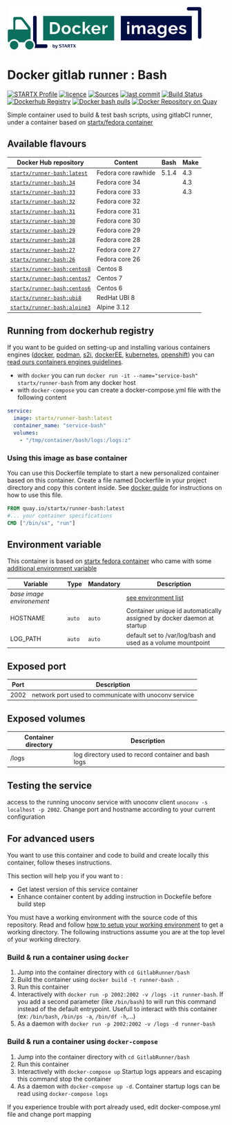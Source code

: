 [![startxfr/docker-images](https://raw.githubusercontent.com/startxfr/docker-images/master/travis/logo-small.svg?sanitize=true)](https://github.com/startxfr/docker-images)

# Docker gitlab runner : Bash

[![STARTX Profile](https://img.shields.io/badge/provider-startx-green.svg)](https://github.com/startxfr) [![licence](https://img.shields.io/github/license/startxfr/docker-images.svg)](https://github.com/startxfr/docker-images) [![Sources](https://img.shields.io/badge/startxfr-docker--images-blue.svg)](https://github.com/startxfr/docker-images/tree/master/GitlabRunner/bash/) [![last commit](https://img.shields.io/github/last-commit/startxfr/docker-images.svg)](https://github.com/startxfr/docker-images) [![Build Status](https://travis-ci.org/startxfr/docker-images.svg?branch=master)](https://travis-ci.org/startxfr/docker-images) [![Dockerhub Registry](https://img.shields.io/docker/build/startx/runner-bash.svg)](https://hub.docker.com/r/startx/runner-bash) [![Docker bash pulls](https://img.shields.io/docker/pulls/startx/runner-bash)](https://hub.docker.com/r/startx/runner-bash) [![Docker Repository on Quay](https://quay.io/repository/startx/bash/status "Docker Repository on Quay")](https://quay.io/repository/startx/bash)

Simple container used to build & test bash scripts, using gitlabCI runner, under a container
based on [startx/fedora container](https://hub.docker.com/r/startx/fedora)

## Available flavours

| Docker Hub repository                                                       | Content             | Bash  | Make |
| --------------------------------------------------------------------------- | ------------------- | ----- | ---- |
| [`startx/runner-bash:latest`](https://hub.docker.com/r/startx/runner-bash)  | Fedora core rawhide | 5.1.4 | 4.3  |
| [`startx/runner-bash:34`](https://hub.docker.com/r/startx/runner-bash)      | Fedora core 34      |       | 4.3  |
| [`startx/runner-bash:33`](https://hub.docker.com/r/startx/runner-bash)      | Fedora core 33      |       | 4.3  |
| [`startx/runner-bash:32`](https://hub.docker.com/r/startx/runner-bash)      | Fedora core 32      |       |      |
| [`startx/runner-bash:31`](https://hub.docker.com/r/startx/runner-bash)      | Fedora core 31      |       |      |
| [`startx/runner-bash:30`](https://hub.docker.com/r/startx/runner-bash)      | Fedora core 30      |       |      |
| [`startx/runner-bash:29`](https://hub.docker.com/r/startx/runner-bash)      | Fedora core 29      |       |      |
| [`startx/runner-bash:28`](https://hub.docker.com/r/startx/runner-bash)      | Fedora core 28      |       |      |
| [`startx/runner-bash:27`](https://hub.docker.com/r/startx/runner-bash)      | Fedora core 27      |       |      |
| [`startx/runner-bash:26`](https://hub.docker.com/r/startx/runner-bash)      | Fedora core 26      |       |      |
| [`startx/runner-bash:centos8`](https://hub.docker.com/r/startx/runner-bash) | Centos 8            |       |      |
| [`startx/runner-bash:centos7`](https://hub.docker.com/r/startx/runner-bash) | Centos 7            |       |      |
| [`startx/runner-bash:centos6`](https://hub.docker.com/r/startx/runner-bash) | Centos 6            |       |      |
| [`startx/runner-bash:ubi8`](https://hub.docker.com/r/startx/runner-bash)    | RedHat UBI 8        |       |      |
| [`startx/runner-bash:alpine3`](https://hub.docker.com/r/startx/runner-bash) | Alpine 3.12         |       |      |

## Running from dockerhub registry

If you want to be guided on setting-up and installing various containers engines
([docker](https://github.com/startxfr/containers-engines/blob/master/Docker.md),
[podman](https://github.com/startxfr/containers-engines/blob/master/Podman.md),
[s2i](https://github.com/startxfr/containers-engines/blob/master/S2I.md),
[dockerEE](https://github.com/startxfr/containers-engines/blob/master/DockerEE.md),
[kubernetes](https://github.com/startxfr/containers-engines/blob/master/Kubernetes.md),
[openshift](https://github.com/startxfr/containers-engines/blob/master/Openshift.md))
you can [read ours containers engines guidelines](https://github.com/startxfr/containers-engines).

- with `docker` you can run `docker run -it --name="service-bash" startx/runner-bash` from any docker host
- with `docker-compose` you can create a docker-compose.yml file with the following content

```YAML
service:
  image: startx/runner-bash:latest
  container_name: "service-bash"
  volumes:
    - "/tmp/container/bash/logs:/logs:z"
```

### Using this image as base container

You can use this Dockerfile template to start a new personalized container based on this container. Create a file named Dockerfile in your project directory and copy this content inside. See [docker guide](http://docs.docker.com/engine/reference/builder/) for instructions on how to use this file.

```Dockerfile
FROM quay.io/startx/runner-bash:latest
#... your container specifications
CMD ["/bin/sx", "run"]
```

## Environment variable

This container is based on [startx fedora container](https://hub.docker.com/r/startx/fedora) who came with
some [additional environment variable](https://github.com/startxfr/docker-images/tree/master/OS#environment-variable)

| Variable                       | Type   | Mandatory | Description                                                                                           |
| ------------------------------ | ------ | --------- | ----------------------------------------------------------------------------------------------------- |
| <i>base image environement</i> |        |           | [see environment list](https://github.com/startxfr/docker-images/tree/master/OS#environment-variable) |
| HOSTNAME                       | `auto` | `auto`    | Container unique id automatically assigned by docker daemon at startup                                |
| LOG_PATH                       | `auto` | `auto`    | default set to /var/log/bash and used as a volume mountpoint                                          |

## Exposed port

| Port | Description                                           |
| ---- | ----------------------------------------------------- |
| 2002 | network port used to communicate with unoconv service |

## Exposed volumes

| Container directory | Description                                          |
| ------------------- | ---------------------------------------------------- |
| /logs               | log directory used to record container and bash logs |

## Testing the service

access to the running unoconv service with unoconv client `unoconv -s localhost -p 2002`. Change port and hostname according to your current configuration

## For advanced users

You want to use this container and code to build and create locally this container, follow theses instructions.

This section will help you if you want to :

- Get latest version of this service container
- Enhance container content by adding instruction in Dockefile before build step

You must have a working environment with the source code of this repository. Read and follow [how to setup your working environment](https://github.com/startxfr/docker-images#setup-your-working-environment-mandatory) to get a working directory. The following instructions assume you are at the top level of your working directory.

### Build & run a container using `docker`

1. Jump into the container directory with `cd GitlabRunner/bash`
2. Build the container using `docker build -t runner-bash .`
3. Run this container
4. Interactively with `docker run -p 2002:2002 -v /logs -it runner-bash`. If you add a second parameter (like `/bin/bash`) to will run this command instead of the default entrypoint. Usefull to interact with this container (ex: `/bin/bash`, `/bin/ps -a`, `/bin/df -h`,...)
5. As a daemon with `docker run -p 2002:2002 -v /logs -d runner-bash`

### Build & run a container using `docker-compose`

1. Jump into the container directory with `cd GitlabRunner/bash`
2. Run this container
3. Interactively with `docker-compose up` Startup logs appears and escaping this command stop the container
4. As a daemon with `docker-compose up -d`. Container startup logs can be read using `docker-compose logs`

If you experience trouble with port already used, edit docker-compose.yml file and change port mapping
